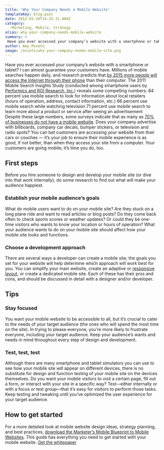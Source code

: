 ```yaml
---
title: 'Why Your Company Needs a Mobile Website'
templateKey: blog-post
date: 2012-03-26T14:25:11.000Z
category: 
  -Marketing, Mobile, Strategy
alias: why-your-company-needs-mobile-website
summary: > 
 Have you ever accessed your company’s website with a smartphone or tablet? I can almost guarantee your customers have. Millions of mobile searches happen daily, and research predicts that by 2015 more people will access the Internet through their phone than their computer.
author: Amy Peveto
image: /assets/why-your-company-needs-mobile-site.png
---
```


Have you ever accessed your company’s website with a smartphone or tablet? I can almost guarantee your customers have. Millions of mobile searches happen daily, and research predicts that [by 2015 more people will access the Internet through their phone](http://mashable.com/2010/04/13/mobile-web-stats/) than their computer. The 2011 Mobile Search Insights Study (conducted among smartphone users by [Performics and ROI Research, Inc.](http://www.performics.com/news-room/press-releases/Performics-ROI-2011-Mobile-Search-Insights-Study/1429/)) reveals some compelling numbers: 84 percent use mobile search to look for information about local retailers (hours of operation, address, contact information, etc.) 66 percent use mobile search while watching television 71 percent use mobile search to learn more about a product or service after seeing an advertisement Despite these large numbers, some surveys indicate that as many as [70% of businesses do not have a mobile website](http://econsultancy.com/us/blog/8216-70-of-companies-yet-to-launch-a-mobile-site-survey). Does your company advertise with billboards, company car decals, bumper stickers, or television and radio spots? You can bet customers are accessing your website from their cars or couches — it’s your job to ensure their mobile experience is as good, if not better, than when they access your site from a computer. Your customers are going mobile; it’s time you do, too.

First steps
-----------

Before you hire someone to design and develop your mobile site (or dive into that work internally), do some research to find out what will make your audience happiest.

### Establish your mobile audience’s goals

What do mobile users want to do on your mobile site? Are they stuck on a long plane ride and want to read articles or blog posts? Do they come back often to check sports scores or weather updates? Or could they be one-time visitors who wants to know your location or hours of operation? What your audience wants to do on your mobile site should affect how your mobile site looks and functions.

### Choose a development approach

There are several ways a developer can create a mobile site; the goals you set for your website will help determine which approach will work best for you. You can simplify your main website, create an adaptive or [responsive layout](http://designmodo.com/responsive-design-examples/), or create a dedicated mobile site. Each of these has their pros and cons, and should be discussed in detail with a designer and/or developer.

Tips
----

### Stay focused

You want your mobile website to be accessible to all, but it’s crucial to cater to the needs of your target audience (the ones who will spend the most time on the site). In trying to please everyone, you’re more likely to frustrate everyone, including your target audience. Keep your audience’s wants and needs in mind throughout every step of design and development.

### Test, test, test

Although there are many smartphone and tablet simulators you can use to see how your mobile site will appear on different devices, there is no substitute for design and function testing of your mobile site on the devices themselves. Do you want your mobile visitors to visit a certain page, fill out a form, or interact with your site in a specific way? Test—either internally or with a focus or test group—that it’s easy for visitors to perform those tasks. Keep testing and tweaking until you’ve optimized the user experience for your target audience.

How to get started
------------------

For a more detailed look at mobile website design ideas, strategy planning, and best practices, [download the Marketer’s Mobile Blueprint to Mobile Websites](/insights/marketer-s-blueprint-mobile-websites-whitepaper). This guide has everything you need to get started with your mobile website. [Get the whitepaper](/insights/marketer-s-blueprint-mobile-websites-whitepaper)